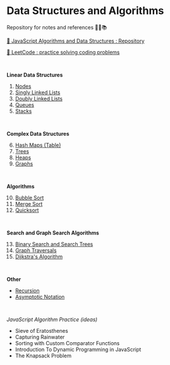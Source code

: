 # Data Structures and Algorithms

Repository for notes and references 👨‍💻📚

[🔗 JavaScript Algorithms and Data Structures : Repository](https://github.com/trekhleb/javascript-algorithms)

[🔗 LeetCode : practice solving coding problems](https://leetcode.com/)

<br>

**Linear Data Structures**

1. [Nodes](./data-structures/1-nodes.md)
2. [Singly Linked Lists](./data-structures/2-singly-linked-lists.md)
3. [Doubly Linked Lists](./data-structures/3-doubly-linked-lists.md)
4. [Queues](./data-structures/4-queues.md)
5. [Stacks](./data-structures/5-stacks.md)

<br>

**Complex Data Structures**

6. [Hash Maps (Table)](./data-structures/6-hash-maps.md)
7. [Trees](./data-structures/7-trees.md)
8. [Heaps](./data-structures/8-heaps.md)
9. [Graphs](./data-structures/9-graphs.md)

<br>

**Algorithms**

10. [Bubble Sort](./algorithms/bubble-sort.md)
11. [Merge Sort](./algorithms/merge-sort.md)
12. [Quicksort](./algorithms/quicksort.md)

<br>

**Search and Graph Search Algorithms**

13. [Binary Search and Search Trees]('./algorithms/binary-search.md)
14. [Graph Traversals](./algorithms/graph-traversals.md)
15. [Dijkstra's Algorithm](./algorithms/dijkstra-algorithm.md)

<br>

**Other**

- [Recursion](./algorithms/recursion.md)
- [Asymptotic Notation](./algorithms/asymptotic-notation.md)

<br>

_JavaScript Algorithm Practice (ideas)_

- Sieve of Eratosthenes
- Capturing Rainwater
- Sorting with Custom Comparator Functions
- Introduction To Dynamic Programming in JavaScript
- The Knapsack Problem

<br>
